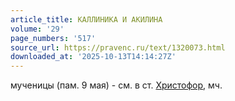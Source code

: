 ```yaml
---
article_title: КАЛЛИНИКА И АКИЛИНА
volume: '29'
page_numbers: '517'
source_url: https://pravenc.ru/text/1320073.html
downloaded_at: '2025-10-13T14:14:27Z'
---
```


мученицы (пам. 9 мая) - см. в ст. [Христофор](https://pravenc.ru/text/Христофор.html), мч.
